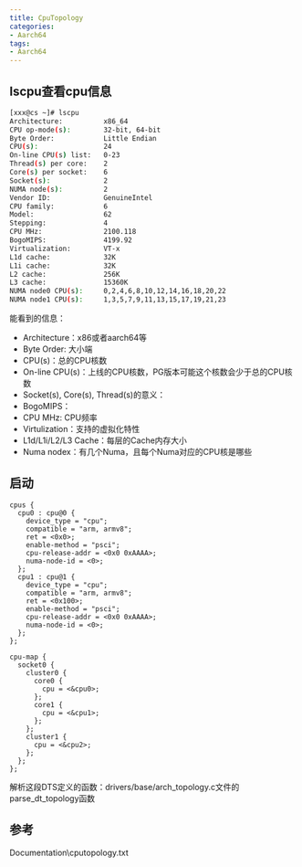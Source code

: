 ```yaml
---
title: CpuTopology
categories: 
- Aarch64
tags:
- Aarch64
---
```


## lscpu查看cpu信息
```bash
[xxx@cs ~]# lscpu
Architecture:          x86_64
CPU op-mode(s):        32-bit, 64-bit
Byte Order:            Little Endian
CPU(s):                24
On-line CPU(s) list:   0-23
Thread(s) per core:    2
Core(s) per socket:    6
Socket(s):             2
NUMA node(s):          2
Vendor ID:             GenuineIntel
CPU family:            6
Model:                 62
Stepping:              4
CPU MHz:               2100.118
BogoMIPS:              4199.92
Virtualization:        VT-x
L1d cache:             32K
L1i cache:             32K
L2 cache:              256K
L3 cache:              15360K
NUMA node0 CPU(s):     0,2,4,6,8,10,12,14,16,18,20,22
NUMA node1 CPU(s):     1,3,5,7,9,11,13,15,17,19,21,23
```
能看到的信息：
- Architecture：x86或者aarch64等
- Byte Order: 大小端
- CPU(s)：总的CPU核数
- On-line CPU(s)：上线的CPU核数，PG版本可能这个核数会少于总的CPU核数
- Socket(s), Core(s), Thread(s)的意义：
- BogoMIPS：
- CPU MHz: CPU频率
- Virtulization：支持的虚拟化特性
- L1d/L1i/L2/L3 Cache：每层的Cache内存大小
- Numa nodex：有几个Numa，且每个Numa对应的CPU核是哪些

## 启动
```
cpus {
  cpu0 : cpu@0 {
    device_type = "cpu";
    compatible = "arm, armv8";
    ret = <0x0>;
    enable-method = "psci";
    cpu-release-addr = <0x0 0xAAAA>;
    numa-node-id = <0>;
  };
  cpu1 : cpu@1 {
    device_type = "cpu";
    compatible = "arm, armv8";
    ret = <0x100>;
    enable-method = "psci";
    cpu-release-addr = <0x0 0xAAAA>;
    numa-node-id = <0>;
  };
};

cpu-map {
  socket0 {
    cluster0 {
      core0 {
        cpu = <&cpu0>;
      };
      core1 {
        cpu = <&cpu1>;
      };      
    };
    cluster1 {
      cpu = <&cpu2>;
    };
  };
};
```
解析这段DTS定义的函数：drivers/base/arch_topology.c文件的parse_dt_topology函数

## 参考

Documentation\cputopology.txt

